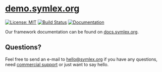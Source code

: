 # [demo.symlex.org](https://demo.symlex.org/)

[![License: MIT](https://img.shields.io/badge/license-MIT-blue.svg)](LICENSE)
[![Build Status](https://travis-ci.org/symlex/symlex-demo.png?branch=master)](https://travis-ci.org/symlex/symlex-demo)
[![Documentation](https://readthedocs.org/projects/symlex-docs/badge/?version=latest&style=flat)](https://docs.symlex.org/en/latest/)

Our framework documentation can be found on [docs.symlex.org](https://docs.symlex.org/en/latest/).

## Questions?

Feel free to send an e-mail to [hello@symlex.org](mailto:hello@symlex.org) if you have any questions, 
need [commercial support](https://blog.liquidbytes.net/contact/) or just want to say hello.

